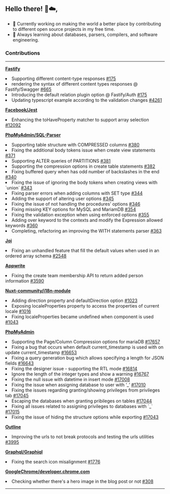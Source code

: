 ## Hello there! 🚀☁️,


- 🔭 Currently working on making the world a better place by contributing to different open source projects in my free time. 
- 🌱 Always learning about databases, parsers, compilers, and software engineering.

### Contributions
<hr/>
<div align="left">  
  <div>
      <b><a target="_blank" href="https://github.com/fastify">Fastify</a></b>
      <p>
      <li>Supporting different content-type responses <a href="https://github.com/fastify/fastify/pull/4264">#175</a></li>
      <li>rendering the syntax of different content types responses @ Fastify/Swagger <a href="https://github.com/fastify/fastify-swagger/pull/665">#665</a></li>
      <li>Introducing the default relation plugin option @ Fastify/Auth <a href="https://github.com/fastify/fastify-auth/pull/175">#175</a></li>
      <li>Updating typescript example according to the validation changes <a href="https://github.com/fastify/fastify/pull/4261">#4261</a></li>
      </p>
      <b><a target="_blank" href="https://github.com/facebook/jest/">Facebook/Jest</a></b>
    <p>
      <li>Enhancing the toHaveProperty matcher to support array selection <a href="https://github.com/facebook/jest/pull/12092">#12092</a></li>
    </p>
    <b><a target="_blank" href="https://github.com/phpmyadmin/sql-parser/">PhpMyAdmin/SQL-Parser</a></b>
    <p>
        <li>Supporting table structure with COMPRESSED columns <a href="https://github.com/phpmyadmin/sql-parser/pull/380">#380</a></li>
        <li>Fixing the additional body tokens issue when create view statements  <a href="https://github.com/phpmyadmin/sql-parser/pull/371">#371</a></li>
       <li>Supporting ALTER queries of PARTITIONS <a href="https://github.com/phpmyadmin/sql-parser/pull/381">#381</a></li>
       <li>Supporting the compression options in create table statements <a href="https://github.com/phpmyadmin/sql-parser/pull/382">#382</a></li>
       <li>Fixing buffered query when has odd number of backslashes in the end <a href="https://github.com/phpmyadmin/sql-parser/pull/340">#340</a></li>
       <li>Fixing the issue of ignoring the body tokens when creating views with `union` <a href="https://github.com/phpmyadmin/sql-parser/pull/343">#343</a></li>
       <li>Fixing parser errors when adding columns with SET type <a href="https://github.com/phpmyadmin/sql-parser/pull/344">#344</a></li>
       <li>Adding the support of altering user options <a href="https://github.com/phpmyadmin/sql-parser/pull/345">#345</a></li>
        <li>Fixing the issue of not handling the procedures’ options <a href="https://github.com/phpmyadmin/sql-parser/pull/346">#346</a></li>
       <li>Fixing missing KEY options for MySQL and MariamDB <a href="https://github.com/phpmyadmin/sql-parser/pull/354">#354</a></li>
       <li>Fixing the validation exception when using enforced options <a href="https://github.com/phpmyadmin/sql-parser/pull/355">#355</a></li>
       <li>Adding over keyword to the contexts and modify the Expression allowed keywords <a href="https://github.com/phpmyadmin/sql-parser/pull/360">#360</a></li>
       <li>Completing, refactoring an improving the WITH statements parser <a href="https://github.com/phpmyadmin/sql-parser/pull/363">#363</a></li>
    </p>
       <b><a target="_blank" href="https://github.com/sideway/joi/">Joi</a></b>
    <p>
       <li>Fixing an unhandled feature that fill the default values when used in an ordered array schema <a href="https://github.com/sideway/joi/pull/2548">#2548</a></li>
    </p>
     <b><a target="_blank" href="https://github.com/appwrite">Appwrite</a></b>
    <p>
       <li>Fixing the create team membership API to return added person information <a href="https://github.com/appwrite/appwrite/pull/3590">#3590</a></li>
    </p>
    <b><a target="_blank" href="https://github.com/nuxt-community/i18n-module/">Nuxt-community/i18n-module</a></b>
    <p>
       <li>Adding direction property and defaultDirection option <a href="https://github.com/nuxt-community/i18n-module/pull/1023">#1023</a></li>
      <li>Exposing localeProperties property to access the properties of current locale <a href="https://github.com/nuxt-community/i18n-module/pull/1016">#1016</a></li>
      <li>Fixing localeProperties became undefined when <i18n> component is used <a href="https://github.com/nuxt-community/i18n-module/pull/1043">#1043</a></li>
    </p>
        <b><a target="_blank" href="https://github.com/phpmyadmin/phpmyadmin/">PhpMyAdmin</a></b>
    <p>
        <li>Supporting the Page/Column Compression options for mariaDB <a href="https://github.com/phpmyadmin/phpmyadmin/pull/17657">#17657</a></li>
       <li>Fixing a bug that occurs when default current_timestamp is used with on update current_timestamp <a href="https://github.com/phpmyadmin/phpmyadmin/pull/16653">#16653</a></li>
             <li>Fixing a query generation bug which allows specifying a length for JSON fields <a href="https://github.com/phpmyadmin/phpmyadmin/pull/16643">#16643</a></li>
      <li>Fixing the designer issue - supporting the RTL mode <a href="https://github.com/phpmyadmin/phpmyadmin/pull/16814">#16814</a></li>
<li>Ignore the length of the integer types and show a warning <a href="https://github.com/phpmyadmin/phpmyadmin/pull/16767">#16767</a></li>
      <li>Fixing the null issue with datetime in insert mode <a href="https://github.com/phpmyadmin/phpmyadmin/pull/17008">#17008</a></li>
      <li>Fixing the issue when assigning database to user with ‘_’ <a href="https://github.com/phpmyadmin/phpmyadmin/pull/17010">#17010</a></li>
       <li>Fixing the issues regarding granting/showing privileges from privileges tab <a href="https://github.com/phpmyadmin/phpmyadmin/pull/17045">#17045</a></li>
           <li>Escaping the databases when granting pribileges on tables <a href="https://github.com/phpmyadmin/phpmyadmin/pull/17044">#17044</a></li>
       <li>Fixing all issues related to assigning privileges to databases with `_`  <a href="https://github.com/phpmyadmin/phpmyadmin/pull/17015">#17015</a></li>
             <li>Fixing the issue of hiding the structure options while exporting  <a href="https://github.com/phpmyadmin/phpmyadmin/pull/17043">#17043</a></li>
    </p>
       <b><a target="_blank" href="https://github.com/outline/outline">Outline</a></b>
    <p>
        <li>Improving the urls to not break protocols and testing the urls utilities <a href="https://github.com/outline/outline/pull/3995">#3995</a></li>
    </p>
          <b><a target="_blank" href="https://github.com/graphql/graphiql/">Graphql/Graphiql</a></b>
    <p>
       <li>Fixing the search icon misalignment <a href="https://github.com/graphql/graphiql/pull/1776">#1776</a></li>
    </p>
      <b><a target="_blank" href="https://github.com/GoogleChrome/developer.chrome.com/">GoogleChrome/developer.chrome.com</a></b>
    <p>
       <li>Checking whether there's a hero image in the blog post or not <a href="https://github.com/GoogleChrome/developer.chrome.com/pull/308">#308</a></li>
    </p>
  </div>
</div>
<hr/>
